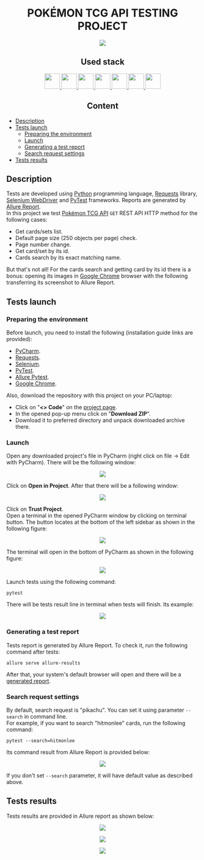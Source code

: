 <h1 align="center">POKÉMON TCG API TESTING PROJECT</h1>  
<p align="center">
    <img src="resources/pokemon_logo.svg"/>
</p>

<h2 align="center">Used stack</h2>
<p align="center">
    <a href="https://www.python.org/">
        <img src="resources/python-original.svg" height="40" width="40" />
    </a>
    <a href="https://www.jetbrains.com/pycharm/">
        <img src="resources/pycharm-logo.svg" height="40" width="40" />
    </a>
    <a href="https://restfulapi.net/http-methods/">
        <img src="resources/rest-api-icon.svg" height="40" width="40" />
    </a>
    <a href="https://www.selenium.dev/documentation/webdriver/">
        <img src="resources/selenium-original.svg" height="40" width="40" />
    </a>
    <a href="https://docs.pytest.org/">
        <img src="resources/pytest-original.svg" height="40" width="40" />
    </a>
    <a href="https://git-scm.com/">
        <img src="resources/git-original.svg" height="40" width="40" />
    </a>
    <a href="https://allurereport.org/">
        <img src="resources/allure-report-logo.svg" height="40" width="40" />
    </a>
</p>  

<h2 align="center">Content</h2>  

* [Description](#description)  
* [Tests launch](#tests-launch)  
   * [Preparing the environment](#preparing-the-environment)  
   * [Launch](#launch)  
   * [Generating a test report](#generating-a-test-report)  
   * [Search request settings](#search-request-settings)
* [Tests results](#tests-results)  

## Description

Tests are developed using [Python](https://www.python.org/) programming language, [Requests](https://pypi.org/project/requests/) library, [Selenium WebDriver](https://www.selenium.dev/documentation/webdriver/) and [PyTest](https://docs.pytest.org/) frameworks. Reports are generated by [Allure Report](https://allurereport.org/).  
In this project we test [Pokémon TCG API](https://docs.pokemontcg.io/) ```GET``` REST API HTTP method for the following cases:
* Get cards/sets list.
* Default page size (250 objects per page) check.
* Page number change.
* Get card/set by its id.
* Cards search by its exact matching name.

But that's not all! For the cards search and getting card by its id there is a bonus: opening its images in [Google Chrome](https://www.google.com/intl/en_us/chrome/) browser with the following transferring its screenshot to Allure Report.

## Tests launch

### Preparing the environment

Before launch, you need to install the following (installation guide links are provided):  
* [PyCharm](https://www.jetbrains.com/pycharm/).  
* [Requests](https://pypi.org/project/requests/).  
* [Selenium](https://selenium-python.readthedocs.io/installation.html).  
* [PyTest](https://docs.pytest.org/en/7.4.x/getting-started.html#install-pytest).  
* [Allure Pytest](https://pypi.org/project/allure-pytest/).  
* [Google Chrome](https://www.google.com/intl/en_us/chrome/).

Also, download the repository with this project on your PC/laptop:  
* Click on "**<> Code**" on the [project page](https://github.com/engovadzip/pokemon_API_project).  
* In the opened pop-up menu click on "**Download ZIP**".  
* Download it to preferred directory and unpack downloaded archive there.  

### Launch

Open any downloaded project's file in PyCharm (right click on file -> Edit with PyCharm). There will be the following window:  
<p align="center">
    <img src="resources/pycharm_project.png"/>
</p>

Click on **Open in Project**. After that there will be a following window:  
<p align="center">
    <img src="resources/trust_project.png"/>
</p>

Click on **Trust Project**.  
Open a terminal in the opened PyCharm window by clicking on terminal button. The button locates at the bottom of the left sidebar as shown in the following figure:
<p align="center">
    <img src="resources/terminal.png"/>
</p>
The terminal will open in the bottom of PyCharm as shown in the following figure:
<p align="center">
    <img src="resources/opened_terminal.png"/>
</p>

Launch tests using the following command:  
```
pytest
```
There will be tests result line in terminal when tests will finish. Its example:  
<p align="center">
    <img src="resources/tests-result.png"/>
</p>

### Generating a test report

Tests report is generated by Allure Report. To check it, run the following command after tests:  
```
allure serve allure-results
```  
After that, your system's default browser will open and there will be a [generated report](#tests-results).  

### Search request settings

By default, search request is "pikachu". You can set it using parameter ```--search``` in command line.  
For example, if you want to search "hitmonlee" cards, run the following command:
```
pytest --search=hitmonlee
```  
Its command result from Allure Report is provided below:
<p align="center">
    <img src="resources/hitmonlee_card.png" />  
</p>  

If you don't set ```--search``` parameter, it will have default value as described above.

## Tests results
Tests results are provided in Allure report as shown below:
<p align="center">
    <img src="resources/allure-report.png" />  
</p>  
<p align="center">
    <img src="resources/allure-report_2.png" />  
</p>  
<p align="center">
    <img src="resources/allure-report_3.png" />  
</p>  
